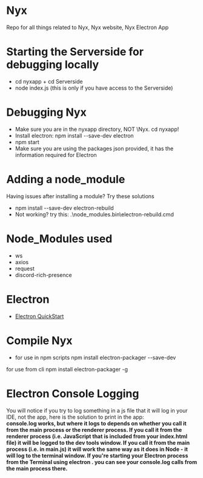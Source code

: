 # Nyx
Repo for all things related to Nyx, Nyx website, Nyx Electron App

# Starting the Serverside for debugging locally
* cd nyxapp + cd Serverside
* node index.js (this is only if you have access to the Serverside)

# Debugging Nyx
* Make sure you are in the nyxapp directory, NOT \Nyx. cd nyxapp!
* Install electron: npm install --save-dev electron
* npm start
* Make sure you are using the packages json provided, it has the information required for Electron

# Adding a node_module
Having issues after installing a module? Try these solutions
* npm install --save-dev electron-rebuild
* Not working? try this: .\node_modules\.bin\electron-rebuild.cmd

# Node_Modules used
* ws
* axios
* request
* discord-rich-presence

# Electron 
* [Electron QuickStart](https://www.electronjs.org/docs/v14-x-y/tutorial/quick-start)

# Compile Nyx
* for use in npm scripts
npm install electron-packager --save-dev

for use from cli
npm install electron-packager -g

# Electron Console Logging
You will notice if you try to log something in a js file that it will log in your IDE, not the app, here is the solution to print in the app:
<br>
**console.log works, but where it logs to depends on whether you call it from the main process or the renderer process. If you call it from the renderer process (i.e. JavaScript that is included from your index.html file) it will be logged to the dev tools window. If you call it from the main process (i.e. in main.js) it will work the same way as it does in Node - it will log to the terminal window. If you're starting your Electron process from the Terminal using electron . you can see your console.log calls from the main process there.**

